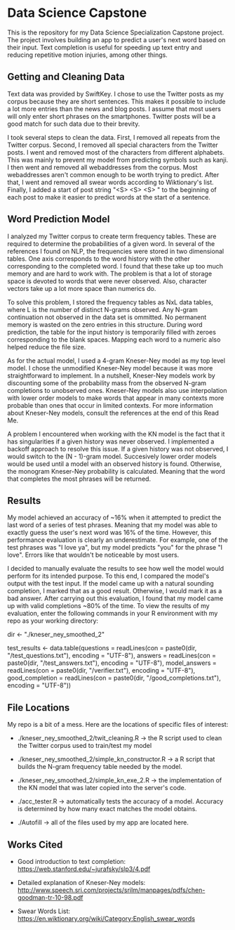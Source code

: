 # Data Science Capstone
This is the repository for my Data Science Specialization Capstone project. The project involves building an app to predict a user's next word based on their input. Text completion is useful for speeding up text entry and reducing repetitive motion injuries, among other things.

## Getting and Cleaning Data

Text data was provided by SwiftKey. I chose to use the Twitter posts as my corpus because they are short sentences. This makes it possible to include a lot more entries than the news and blog posts. I assume that most users will only enter short phrases on the smartphones. Twitter posts will be a good match for such data due to their brevity.

I took several steps to clean the data. First, I removed all repeats from the Twitter corpus. Second, I removed all special characters from the Twitter posts. I went and removed most of the characters from different alphabets. This was mainly to prevent my model from predicting symbols such as kanji. I then went and removed all webaddresses from the corpus. Most webaddresses aren't common enough to be worth trying to predict. After that, I went and removed all swear words according to Wiktionary's list. Finally, I added a start of post string "\<S\> \<S\> \<S\> " to the beginning of each post to make it easier to predict words at the start of a sentence.

## Word Prediction Model

I analyzed my Twitter corpus to create term frequency tables. These are required to determine the probabilities of a given word. In several of the references I found on NLP, the frequencies were stored in two dimensional tables. One axis corresponds to the word history with the other corresponding to the completed word. I found that these take up too much memory and are hard to work with. The problem is that a lot of storage space is devoted to words that were never observed. Also, character vectors take up a lot more space than numerics do.

To solve this problem, I stored the frequency tables as NxL data tables, where L is the number of distinct N-grams observed. Any N-gram continuation not observed in the data set is ommitted. No permanent memory is wasted on the zero entries in this structure. During word prediction, the table for the input history is temporarily filled with zeroes corresponding to the blank spaces. Mapping each word to a numeric also helped reduce the file size.

As for the actual model, I used a 4-gram Kneser-Ney model as my top level model. I chose the unmodified Kneser-Ney model because it was more straightforward to implement. In a nutshell, Kneser-Ney models work by discounting some of the probability mass from the observed N-gram completions to unobserved ones. Kneser-Ney models also use interpolation with lower order models to make words that appear in many contexts more probable than ones that occur in limited contexts. For more information about Kneser-Ney models, consult the references at the end of this Read Me.

A problem I encountered when working with the KN model is the fact that it has singularities if a given history was never observed. I implemented a backoff approach to resolve this issue. If a given history was not observed, I would switch to the (N - 1)-gram model. Succesively lower order models would be used until a model with an observed history is found. Otherwise, the monogram Kneser-Ney probability is calculated. Meaning that the word that completes the most phrases will be returned.

## Results

My model achieved an accuracy of ~16% when it attempted to predict the last word of a series of test phrases. Meaning that my model was able to exactly guess the user's next word was 16% of the time. However, this performance evaluation is clearly an underestimate. For example, one of the test phrases was "I love ya", but my model predicts "you" for the phrase "I love". Errors like that wouldn't be noticeable by most users.

I decided to manually evaluate the results to see how well the model would perform for its intended purpose. To this end, I compared the model's output with the test input. If the model came up with a natural sounding completion, I marked that as a good result. Otherwise, I would mark it as a bad answer. After carrying out this evaluation, I found that my model came up with valid completions ~80% of the time. To view the results of my evaluation, enter the following commands in your R environment with my repo as your working directory:

dir <- "./kneser_ney_smoothed_2"

test_results <- data.table(questions = readLines(con = paste0(dir, "/test_questions.txt"), encoding = "UTF-8"), answers = readLines(con = paste0(dir, "/test_answers.txt"), encoding = "UTF-8"), model_answers = readLines(con = paste0(dir, "/verifier.txt"), encoding = "UTF-8"), good_completion = readLines(con = paste0(dir, "/good_completions.txt"), encoding = "UTF-8"))

## File Locations

My repo is a bit of a mess. Here are the locations of specific files of interest:

- ./kneser_ney_smoothed_2/twit_cleaning.R -> the R script used to clean the Twitter corpus used to train/test my model

- ./kneser_ney_smoothed_2/simple_kn_constructor.R -> a R script that builds the N-gram frequency table needed by the model.

- ./kneser_ney_smoothed_2/simple_kn_exe_2.R -> the implementation of the KN model that was later copied into the server's code.

- ./acc_tester.R -> automatically tests the accuracy of a model. Accuracy is determined by how many exact matches the model obtains.

- ./Autofill -> all of the files used by my app are located here.

## Works Cited

- Good introduction to text completion: https://web.stanford.edu/~jurafsky/slp3/4.pdf

- Detailed explanation of Kneser-Ney models: http://www.speech.sri.com/projects/srilm/manpages/pdfs/chen-goodman-tr-10-98.pdf

- Swear Words List: https://en.wiktionary.org/wiki/Category:English_swear_words